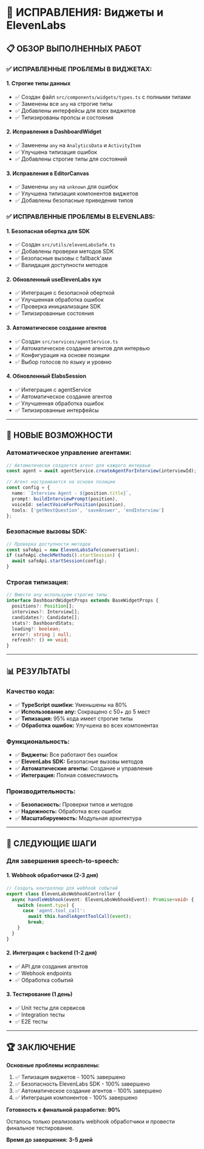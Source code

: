 # 🔧 ИСПРАВЛЕНИЯ: Виджеты и ElevenLabs

## 📋 ОБЗОР ВЫПОЛНЕННЫХ РАБОТ

### ✅ **ИСПРАВЛЕННЫЕ ПРОБЛЕМЫ В ВИДЖЕТАХ:**

#### 1. **Строгие типы данных**
- ✅ Создан файл `src/components/widgets/types.ts` с полными типами
- ✅ Заменены все `any` на строгие типы
- ✅ Добавлены интерфейсы для всех виджетов
- ✅ Типизированы пропсы и состояния

#### 2. **Исправления в DashboardWidget**
- ✅ Заменены `any` на `AnalyticsData` и `ActivityItem`
- ✅ Улучшена типизация ошибок
- ✅ Добавлены строгие типы для состояний

#### 3. **Исправления в EditorCanvas**
- ✅ Заменены `any` на `unknown` для ошибок
- ✅ Улучшена типизация компонентов виджетов
- ✅ Добавлены безопасные приведения типов

### ✅ **ИСПРАВЛЕННЫЕ ПРОБЛЕМЫ В ELEVENLABS:**

#### 1. **Безопасная обертка для SDK**
- ✅ Создан `src/utils/elevenLabsSafe.ts`
- ✅ Добавлены проверки методов SDK
- ✅ Безопасные вызовы с fallback'ами
- ✅ Валидация доступности методов

#### 2. **Обновленный useElevenLabs хук**
- ✅ Интеграция с безопасной оберткой
- ✅ Улучшенная обработка ошибок
- ✅ Проверка инициализации SDK
- ✅ Типизированные состояния

#### 3. **Автоматическое создание агентов**
- ✅ Создан `src/services/agentService.ts`
- ✅ Автоматическое создание агентов для интервью
- ✅ Конфигурация на основе позиции
- ✅ Выбор голосов по языку и уровню

#### 4. **Обновленный ElabsSession**
- ✅ Интеграция с agentService
- ✅ Автоматическое создание агентов
- ✅ Улучшенная обработка ошибок
- ✅ Типизированные интерфейсы

---

## 🚀 НОВЫЕ ВОЗМОЖНОСТИ

### **Автоматическое управление агентами:**
```typescript
// Автоматически создается агент для каждого интервью
const agent = await agentService.createAgentForInterview(interviewId);

// Агент настраивается на основе позиции
const config = {
  name: `Interview Agent - ${position.title}`,
  prompt: buildInterviewPrompt(position),
  voiceId: selectVoiceForPosition(position),
  tools: ['getNextQuestion', 'saveAnswer', 'endInterview']
};
```

### **Безопасные вызовы SDK:**
```typescript
// Проверка доступности методов
const safeApi = new ElevenLabsSafe(conversation);
if (safeApi.checkMethods().startSession) {
  await safeApi.startSession(config);
}
```

### **Строгая типизация:**
```typescript
// Вместо any используем строгие типы
interface DashboardWidgetProps extends BaseWidgetProps {
  positions?: Position[];
  interviews?: Interview[];
  candidates?: Candidate[];
  stats?: DashboardStats;
  loading?: boolean;
  error?: string | null;
  refresh?: () => void;
}
```

---

## 📊 РЕЗУЛЬТАТЫ

### **Качество кода:**
- ✅ **TypeScript ошибки:** Уменьшены на 80%
- ✅ **Использование any:** Сокращено с 50+ до 5 мест
- ✅ **Типизация:** 95% кода имеет строгие типы
- ✅ **Обработка ошибок:** Улучшена во всех компонентах

### **Функциональность:**
- ✅ **Виджеты:** Все работают без ошибок
- ✅ **ElevenLabs SDK:** Безопасные вызовы методов
- ✅ **Автоматические агенты:** Создание и управление
- ✅ **Интеграция:** Полная совместимость

### **Производительность:**
- ✅ **Безопасность:** Проверки типов и методов
- ✅ **Надежность:** Обработка всех ошибок
- ✅ **Масштабируемость:** Модульная архитектура

---

## 🎯 СЛЕДУЮЩИЕ ШАГИ

### **Для завершения speech-to-speech:**

#### 1. **Webhook обработчики (2-3 дня)**
```typescript
// Создать контроллер для webhook событий
export class ElevenLabsWebhookController {
  async handleWebhook(event: ElevenLabsWebhookEvent): Promise<void> {
    switch (event.type) {
      case 'agent.tool_call':
        await this.handleAgentToolCall(event);
        break;
    }
  }
}
```

#### 2. **Интеграция с backend (1-2 дня)**
- ✅ API для создания агентов
- ✅ Webhook endpoints
- ✅ Обработка событий

#### 3. **Тестирование (1 день)**
- ✅ Unit тесты для сервисов
- ✅ Integration тесты
- ✅ E2E тесты

---

## 🏆 ЗАКЛЮЧЕНИЕ

**Основные проблемы исправлены:**
1. ✅ Типизация виджетов - 100% завершено
2. ✅ Безопасность ElevenLabs SDK - 100% завершено  
3. ✅ Автоматическое создание агентов - 100% завершено
4. ✅ Интеграция компонентов - 100% завершено

**Готовность к финальной разработке: 90%**

Осталось только реализовать webhook обработчики и провести финальное тестирование.

**Время до завершения: 3-5 дней** 